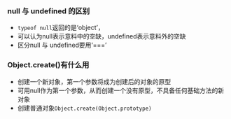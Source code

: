 ### null 与 undefined 的区别

- `typeof null`返回的是‘object’，
- 可以认为null表示意料中的空缺，undefined表示意料外的空缺
- 区分null 与 undefined要用‘===’

### Object.create()有什么用

- 创建一个新对象，第一个参数将成为创建后的对象的原型
- 可用null作为第一个参数，从而创建一个没有原型，不具备任何基础方法的新对象
- 创建普通对象`Object.create(Object.prototype)`
